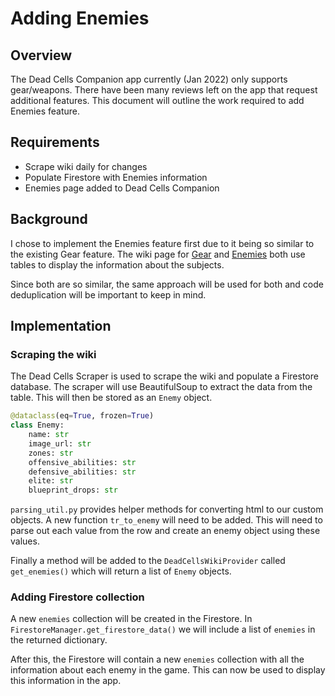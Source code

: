 # Adding Enemies

## Overview

The Dead Cells Companion app currently (Jan 2022) only supports gear/weapons. There have been many reviews left on the app that request additional features. This document will outline the work required to add Enemies feature.

## Requirements

* Scrape wiki daily for changes
* Populate Firestore with Enemies information
* Enemies page added to Dead Cells Companion

## Background

I chose to implement the Enemies feature first due to it being so similar to the existing Gear feature. The wiki page for [Gear](https://web.archive.org/web/20211027200207/https://deadcells.fandom.com/wiki/Gear) and [Enemies](https://web.archive.org/web/20211105174154/https://deadcells.fandom.com/wiki/Enemies) both use tables to display the information about the subjects.

Since both are so similar, the same approach will be used for both and code deduplication will be important to keep in mind.

## Implementation

### Scraping the wiki
The Dead Cells Scraper is used to scrape the wiki and populate a Firestore database. The scraper will use BeautifulSoup to extract the data from the table. This will then be stored as an `Enemy` object.

```python
@dataclass(eq=True, frozen=True)
class Enemy:
    name: str
    image_url: str
    zones: str
    offensive_abilities: str
    defensive_abilities: str
    elite: str
    blueprint_drops: str
```

`parsing_util.py` provides helper methods for converting html to our custom objects. A new function `tr_to_enemy` will need to be added. This will need to parse out each value from the row and create an enemy object using these values.

Finally a method will be added to the `DeadCellsWikiProvider` called `get_enemies()` which will return a list of `Enemy` objects.

### Adding Firestore collection

A new `enemies` collection will be created in the Firestore. In `FirestoreManager.get_firestore_data()` we will include a list of `enemies` in the returned dictionary.

After this, the Firestore will contain a new `enemies` collection with all the information about each enemy in the game. This can now be used to display this information in the app.